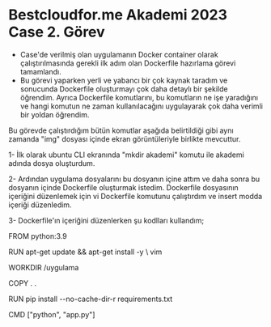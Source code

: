 # Bestcloudfor.me Akademi 2023 Case 2. Görev
- Case'de verilmiş olan uygulamanın Docker container olarak çalıştırılmasında gerekli ilk adım olan Dockerfile hazırlama görevi tamamlandı.
- Bu görevi yaparken yerli ve yabancı bir çok kaynak taradım ve sonucunda Dockerfile oluşturmayı çok daha detaylı bir şekilde öğrendim. Ayrıca Dockerfile komutlarını, bu komutların ne işe yaradığını ve hangi komutun ne zaman kullanılacağını uygulayarak çok daha verimli bir yoldan öğrendim.

Bu görevde çalıştırdığım bütün komutlar aşağıda belirtildiği gibi aynı zamanda "img" dosyası içinde ekran görüntüleriyle birlikte mevcuttur.

1- İlk olarak ubuntu CLI ekranında "mkdir akademi" komutu ile akademi adında dosya oluşturdum.

2- Ardından uygulama dosyalarını bu dosyanın içine attım ve daha sonra bu dosyanın içinde Dockerfile oluşturmak istedim. Dockerfile dosyasının içeriğini düzenlemek için vi Dockerfile komutunu çalıştırdım ve insert modda içeriği düzenledim.

3- Dockerfile'ın içeriğini düzenlerken şu kodlları kullandım;

FROM python:3.9

RUN apt-get update && apt-get install -y \ vim

WORKDIR /uygulama

COPY . .

RUN pip install --no-cache-dir-r requirements.txt

CMD ["python", "app.py"]
